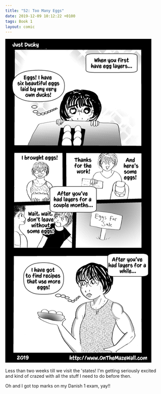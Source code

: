 ```yaml
---
title: "52: Too Many Eggs"
date: 2019-12-09 10:12:22 +0100
tags: Book 1
layout: comic
---
```


![52: Too Many Eggs](/comics/Book_1_-_052_Too_Many_Eggs.png)

Less than two weeks till we visit the 'states! I'm getting seriously excited and kind of crazed with all the stuff I need to do before then.

Oh and I got top marks on my Danish 1 exam, yay!!

